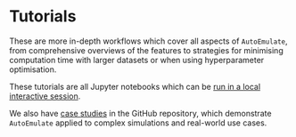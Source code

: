 # Tutorials

These are more in-depth workflows which cover all aspects of `AutoEmulate`, from comprehensive overviews of the features to strategies for minimising computation time with larger datasets or when using hyperparameter optimisation.

These tutorials are all Jupyter notebooks which can be [run in a local interactive session](../getting-started/installation.md#interactive-tutorials).

We also have [case studies](https://github.com/alan-turing-institute/autoemulate/tree/main/case_studies) in the GitHub repository, which demonstrate `AutoEmulate` applied to complex simulations and real-world use cases.